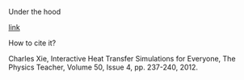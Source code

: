 Under the hood

[link](https://medium.com/@charlesxie/numerical-algorithms-for-simulating-three-modes-of-heat-transfer-e65fca9baf50 "Numerical Algorithms for Simulating Three Modes of Heat Transfer")


How to cite it?

Charles Xie, Interactive Heat Transfer Simulations for Everyone, The Physics Teacher, Volume 50, Issue 4, pp. 237-240, 2012.


